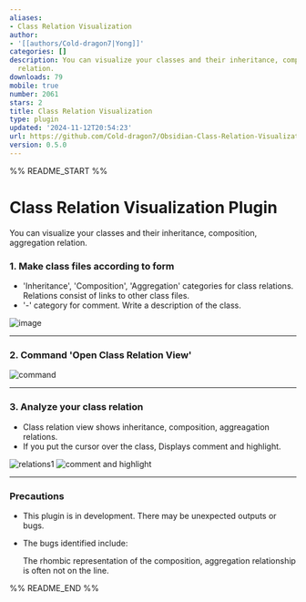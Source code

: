 ```yaml
---
aliases:
- Class Relation Visualization
author:
- '[[authors/Cold-dragon7|Yong]]'
categories: []
description: You can visualize your classes and their inheritance, composition, aggregation
  relation.
downloads: 79
mobile: true
number: 2061
stars: 2
title: Class Relation Visualization
type: plugin
updated: '2024-11-12T20:54:23'
url: https://github.com/Cold-dragon7/Obsidian-Class-Relation-Visualization
version: 0.5.0
---
```


%% README_START %%

# Class Relation Visualization Plugin

You can visualize your classes and their inheritance, composition, aggregation relation.

### 1. Make class files according to form
- 'Inheritance', 'Composition', 'Aggregation' categories for class relations. Relations consist of links to other class files.
- '-' category for comment. Write a description of the class.

![image](https://github.com/user-attachments/assets/94d23364-5104-4558-a496-de32d3ea3e66)

---

### 2. Command 'Open Class Relation View'

![command](https://github.com/user-attachments/assets/98eef658-fbbd-4694-bf29-582c5c2b95a1)

---

### 3. Analyze your class relation
- Class relation view shows inheritance, composition, aggreagation relations.
- If you put the cursor over the class, Displays comment and highlight.

![relations1](https://github.com/user-attachments/assets/2cdf7592-ac50-477d-a7a1-015f21ac8c2d)
![comment and highlight](https://github.com/user-attachments/assets/08ce3b7b-ff95-4c06-8a85-9d93a046e016)

---

### Precautions
- This plugin is in development. There may be unexpected outputs or bugs.
- The bugs identified include:

	The rhombic representation of the composition, aggregation relationship is often not on the line.


%% README_END %%